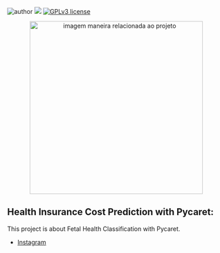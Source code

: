 ![author](https://img.shields.io/badge/author-RafaelGusmão-red.svg) [![](https://img.shields.io/badge/python-3.7+-blue.svg)](https://www.python.org/downloads/release/python-365/) [![GPLv3 license](https://img.shields.io/badge/License-GPLv3-blue.svg)](http://perso.crans.org/besson/LICENSE.html)
<p align="center">
  <img src="https://images.unsplash.com/photo-1454165804606-c3d57bc86b40?ixid=MnwxMjA3fDB8MHxwaG90by1wYWdlfHx8fGVufDB8fHx8&ixlib=rb-1.2.1&auto=format&fit=crop&w=1050&q=80" alt="imagem maneira relacionada ao projeto"height=400px >
</p>

## Health Insurance Cost Prediction with Pycaret:


This project is about Fetal Health Classification with Pycaret.


* [Instagram](https://www.instagram.com/rafaelgusmaoc/)
